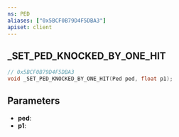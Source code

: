 ```yaml
---
ns: PED
aliases: ["0x5BCF0B79D4F5DBA3"]
apiset: client
---
```

## _SET_PED_KNOCKED_BY_ONE_HIT

```c
// 0x5BCF0B79D4F5DBA3
void _SET_PED_KNOCKED_BY_ONE_HIT(Ped ped, float p1);
```


## Parameters
* **ped**:
* **p1**: